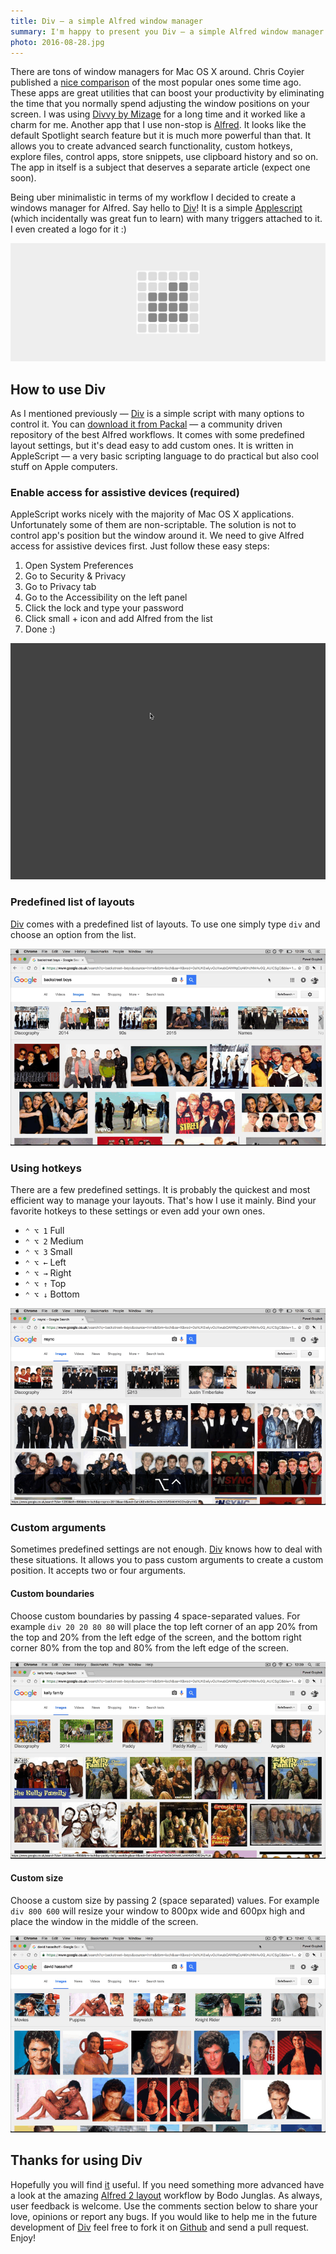```yaml
---
title: Div — a simple Alfred window manager
summary: I'm happy to present you Div — a simple Alfred window manager. Let me explain the full potential of this easy and powerful tool in this blog post.
photo: 2016-08-28.jpg
---
```


There are tons of window managers for Mac OS X around. Chris Coyier published a [nice comparison](https://css-tricks.com/os-x-window-manager-apps/) of the most popular ones some time ago. These apps are great utilities that can boost your productivity by eliminating the time that you normally spend adjusting the window positions on your screen. I was using [Divvy by Mizage](http://mizage.com/divvy/) for a long time and it worked like a charm for me. Another app that I use non-stop is [Alfred](https://www.alfredapp.com/). It looks like the default Spotlight search feature but it is much more powerful than that. It allows you to create advanced search functionality, custom hotkeys, explore files, control apps, store snippets, use clipboard history and so on. The app in itself is a subject that deserves a separate article (expect one soon).

Being uber minimalistic in terms of my workflow I decided to create a windows manager for Alfred. Say hello to [Div](http://www.packal.org/workflow/div)! It is a simple [Applescript](https://developer.apple.com/library/content/documentation/AppleScript/Conceptual/AppleScriptLangGuide/introduction/ASLR_intro.html) (which incidentally was great fun to learn) with many triggers attached to it. I even created a logo for it :)

![Div — simple Alfred windows manager logo](2016-08-28-1.jpg)

## How to use Div

As I mentioned previously — [Div](http://www.packal.org/workflow/div) is a simple script with many options to control it. You can [download it from Packal](http://www.packal.org/workflow/div) — a community driven repository of the best Alfred workflows. It comes with some predefined layout settings, but it's dead easy to add custom ones. It is written in AppleScript — a very basic scripting language to do practical but also cool stuff on Apple computers.

### Enable access for assistive devices (required)

AppleScript works nicely with the majority of Mac OS X applications. Unfortunately some of them are non-scriptable. The solution is not to control app's position but the window around it. We need to give Alfred access for assistive devices first. Just follow these easy steps:

1. Open System Preferences
2. Go to Security & Privacy
3. Go to Privacy tab
4. Go to the Accessibility on the left panel
5. Click the lock and type your password
6. Click small + icon and add Alfred from the list
7. Done :)

![Enable access for assistive devices on El Capitan](2016-08-28-2.gif)

### Predefined list of layouts

[Div](http://www.packal.org/workflow/div) comes with a predefined list of layouts. To use one simply type `div` and choose an option from the list.

![Predefined list of layouts in Div Alfred workflow](2016-08-28-3.gif)

### Using hotkeys

There are a few predefined settings. It is probably the quickest and most efficient way to manage your layouts. That's how I use it mainly. Bind your favorite hotkeys to these settings or even add your own ones.

- `⌃ ⌥ 1` Full
- `⌃ ⌥ 2` Medium
- `⌃ ⌥ 3` Small
- `⌃ ⌥ ←` Left
- `⌃ ⌥ →` Right
- `⌃ ⌥ ↑` Top
- `⌃ ⌥ ↓` Bottom

![Using hotkeys in Div Alfred workflow](2016-08-28-4.gif)

### Custom arguments

Sometimes predefined settings are not enough. [Div](http://www.packal.org/workflow/div) knows how to deal with these situations. It allows you to pass custom arguments to create a custom position. It accepts two or four arguments.

#### Custom boundaries

Choose custom boundaries by passing 4 space-separated values. For example `div 20 20 80 80` will place the top left corner of an app 20% from the top and 20% from the left edge of the screen, and the bottom right corner 80% from the top and 80% from the left edge of the screen.

![Custom boundaries in Div Alfred workflow](2016-08-28-5.gif)

#### Custom size

Choose a custom size by passing 2 (space separated) values. For example `div 800 600` will resize your window to 800px wide and 600px high and place the window in the middle of the screen.

![Custom size in Div Alfred workflow](2016-08-28-6.gif)

## Thanks for using Div

Hopefully you will find [it](http://www.packal.org/workflow/div) useful. If you need something more advanced have a look at the amazing [Alfred 2 layout](http://www.packal.org/workflow/alfred2-layout) workflow by Bodo Junglas. As always, user feedback is welcome. Use the comments section below to share your love, opinions or report any bugs. If you would like to help me in the future development of [Div](http://www.packal.org/workflow/div) feel free to fork it on [Github](https://github.com/pawelgrzybek/div) and send a pull request. Enjoy!
